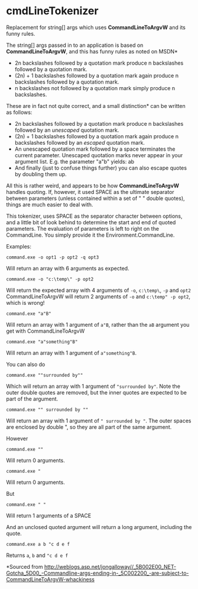 # cmdLineTokenizer
Replacement for string[] args which uses **CommandLineToArgvW** and its funny rules.


The string[] args passed in to an application is based on **CommandLineToArgvW**, and this has funny rules as noted on MSDN\*

*	2n backslashes followed by a quotation mark produce n backslashes followed by a quotation mark. 
*	(2n) + 1 backslashes followed by a quotation mark again produce n backslashes followed by a quotation mark. 
*	n backslashes not followed by a quotation mark simply produce n backslashes.

These are in fact not quite correct, and a small distinction\* can be written as follows:

*	2n backslashes followed by a quotation mark produce n backslashes followed by an *unescaped* quotation mark. 
*	(2n) + 1 backslashes followed by a quotation mark again produce n backslashes followed by an *escaped* quotation mark. 
*	An unescaped quotation mark followed by a space terminates the current parameter. Unescaped quotation marks never appear in your argument list. E.g. the parameter "a"b" yields: ab 
*	And finally (just to confuse things further) you can also escape quotes by doubling them up. 
  
  
All this is rather weird, and appears to be how **CommandLineToArgvW** handles quoting.
If, however, it used SPACE as the ultimate separator between parameters (unless contained within a set of " " double quotes), things are much easier to deal with.  

This tokenizer, uses SPACE as the separator character between options, and a little bit of look behind to determine the start and end of quoted parameters.  The evaluation of parameters is left to right on the CommandLine.
You simply provide it the Environment.CommandLine.

Examples:
```
command.exe -o opt1 -p opt2 -q opt3
```
Will return an array with 6 arguments as expected.

```
command.exe -o "c:\temp\" -p opt2
```
Will return the expected array with 4 arguments of `-o`, `c:\temp\`, `-p` and `opt2`
CommandLineToArgvW will return 2 arguments of `-o` and `c:\temp" -p opt2`, which is wrong!

```
command.exe "a"B"
```
Will return an array with 1 argument of `a"B`, rather than the `aB` argument you get with CommandLineToArgvW

```
command.exe "a"something"B"
```
Will return an array with 1 argument of `a"something"B`.


You can also do
```
command.exe ""surrounded by""
```
Which will return an array with 1 argument of `"surrounded by"`.  Note the outer double quotes are removed, but the inner quotes are expected to be part of the argument.

```
command.exe "" surrounded by ""
```
Will return an array with 1 argument of `" surrounded by "`.  The outer spaces are enclosed by double ", so they are all part of the same argument.

However

```
command.exe ""
```
Will return 0 arguments.
```
command.exe "
```
Will return 0 arguments.

But
```
command.exe " "
```
Will return 1 arguments of a SPACE

And an unclosed quoted argument will return a long argument, including the quote.
```
command.exe a b "c d e f
```
Returns `a`, `b` and `"c d e f`


\*Sourced from http://weblogs.asp.net/jongalloway//_5B002E00_NET-Gotcha_5D00_-Commandline-args-ending-in-_5C002200_-are-subject-to-CommandLineToArgvW-whackiness
